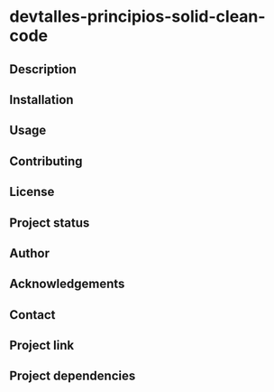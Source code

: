 # devtalles-principios-solid-clean-code

## Description

## Installation

## Usage

## Contributing

## License

## Project status

## Author

## Acknowledgements

## Contact

## Project link

## Project dependencies

